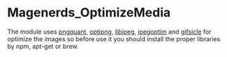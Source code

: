 # Magenerds_OptimizeMedia
The module uses [pngquant][1], [optipng][2], [libjpeg][3], [jpegoptim][4] and [gifsicle][5] for optimize the images so before use it you should install the proper libraries by npm, apt-get or brew.

[1]: http://pngquant.org/
[2]: http://optipng.sourceforge.net/
[3]: http://libjpeg.sourceforge.net/
[4]: http://jpegclub.org/jpegtran/
[5]: https://www.lcdf.org/gifsicle/
